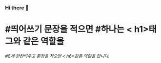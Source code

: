 ### Hi there 👋

# #띄어쓰기 문장을 적으면 #하나는 < h1>태그와 같은 역할을
###### #6개 한칸띄우고 문장을 적으면 < h6>같은 역할을 합니다.

<!--
**dev-library/dev-library** is a ✨ _special_ ✨ repository because its `README.md` (this file) appears on your GitHub profile.

Here are some ideas to get you started:

- 🔭 I’m currently working on ...
- 🌱 I’m currently learning ...
- 👯 I’m looking to collaborate on ...
- 🤔 I’m looking for help with ...
- 💬 Ask me about ...
- 📫 How to reach me: ...
- 😄 Pronouns: ...
- ⚡ Fun fact: ...
-->
